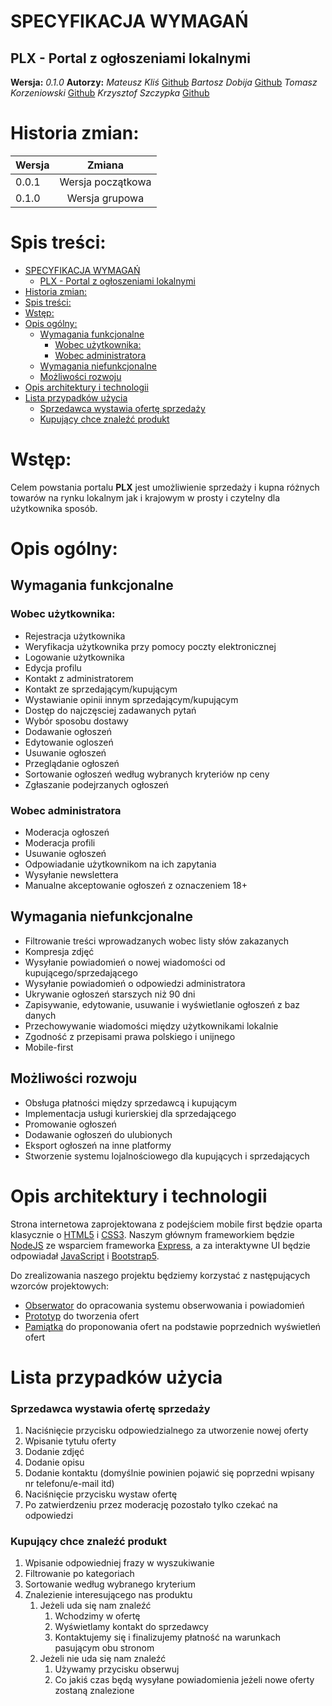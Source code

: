 # SPECYFIKACJA WYMAGAŃ

## PLX - Portal z ogłoszeniami lokalnymi

**Wersja:** *0.1.0*
**Autorzy:** 
*Mateusz Kliś* [Github](https://github.com/klisiubb)
*Bartosz Dobija* [Github](https://github.com/BartShoot)
*Tomasz Korzeniowski* [Github](https://github.com/Hagenus)
*Krzysztof Szczypka* [Github](https://github.com/krzysiek-7)


# Historia zmian:
| Wersja        | Zmiana        |
| ------------- |:-------------:|
| 0.0.1         | Wersja początkowa | 
| 0.1.0         | Wersja grupowa |


# Spis treści:
- [SPECYFIKACJA WYMAGAŃ](#specyfikacja-wymagań)
  - [PLX - Portal z ogłoszeniami lokalnymi](#plx---portal-z-ogłoszeniami-lokalnymi)
- [Historia zmian:](#historia-zmian)
- [Spis treści:](#spis-treści)
- [Wstęp:](#wstęp)
- [Opis ogólny:](#opis-ogólny)
  - [Wymagania funkcjonalne](#wymagania-funkcjonalne)
    - [Wobec użytkownika:](#wobec-użytkownika)
    - [Wobec administratora](#wobec-administratora)
  - [Wymagania niefunkcjonalne](#wymagania-niefunkcjonalne)
  - [Możliwości rozwoju](#możliwości-rozwoju)
- [Opis architektury i technologii](#opis-architektury-i-technologii)
- [Lista przypadków użycia](#lista-przypadków-użycia)
    - [Sprzedawca wystawia ofertę sprzedaży](#sprzedawca-wystawia-ofertę-sprzedaży)
    - [Kupujący chce znaleźć produkt](#kupujący-chce-znaleźć-produkt)
# Wstęp:

Celem powstania portalu **PLX** jest umożliwienie sprzedaży i kupna różnych towarów na rynku lokalnym jak i krajowym w prosty i czytelny dla użytkownika sposób.

# Opis ogólny:

## Wymagania funkcjonalne

### Wobec użytkownika:

* Rejestracja użytkownika
* Weryfikacja użytkownika przy pomocy poczty elektronicznej
* Logowanie użytkownika
* Edycja profilu
* Kontakt z administratorem
* Kontakt ze sprzedającym/kupującym
* Wystawianie opinii innym sprzedającym/kupującym
* Dostęp do najczęsciej zadawanych pytań
* Wybór sposobu dostawy
* Dodawanie ogłoszeń
* Edytowanie ogloszeń
* Usuwanie ogłoszeń
* Przeglądanie ogłoszeń
* Sortowanie ogłoszeń według wybranych kryteriów np ceny
* Zgłaszanie podejrzanych ogłoszeń
  
### Wobec administratora

* Moderacja ogłoszeń
* Moderacja profili
* Usuwanie ogłoszeń
* Odpowiadanie użytkownikom na ich zapytania
* Wysyłanie newslettera
* Manualne akceptowanie ogłoszeń z oznaczeniem 18+
  
## Wymagania niefunkcjonalne

* Filtrowanie treści wprowadzanych wobec listy słów zakazanych
* Kompresja zdjęć
* Wysyłanie powiadomień o nowej wiadomości od kupującego/sprzedającego
* Wysyłanie powiadomień o odpowiedzi administratora
* Ukrywanie ogłoszeń starszych niż 90 dni
* Zapisywanie, edytowanie, usuwanie i wyświetlanie ogłoszeń z baz danych
* Przechowywanie wiadomości między użytkownikami lokalnie
* Zgodność z przepisami prawa polskiego i unijnego
* Mobile-first

## Możliwości rozwoju

* Obsługa płatności między sprzedawcą i kupującym
* Implementacja usługi kurierskiej dla sprzedającego
* Promowanie ogłoszeń
* Dodawanie ogłoszeń do ulubionych
* Eksport ogłoszeń na inne platformy
* Stworzenie systemu lojalnościowego dla kupujących i sprzedających


# Opis architektury i technologii
Strona internetowa zaprojektowana z podejściem mobile first będzie oparta klasycznie o [HTML5](https://developer.mozilla.org/en-US/docs/Web/HTML) i [CSS3](https://developer.mozilla.org/en-US/docs/Web/CSS). Naszym głównym frameworkiem będzie [NodeJS](https://nodejs.org/en/docs/) ze wsparciem frameworka [Express](https://expressjs.com/), a za interaktywne UI będzie odpowiadał [JavaScript](https://developer.mozilla.org/en-US/docs/Web/JavaScript) i [Bootstrap5](https://getbootstrap.com/docs/5.0/getting-started/introduction/).

Do zrealizowania naszego projektu będziemy korzystać z następujących wzorców projektowych:
- [Obserwator](https://refactoring.guru/design-patterns/observer) do opracowania systemu obserwowania i powiadomień
- [Prototyp](https://refactoring.guru/design-patterns/prototype) do tworzenia ofert
- [Pamiątka](https://refactoring.guru/design-patterns/memento) do proponowania ofert na podstawie poprzednich wyświetleń ofert

# Lista przypadków użycia
### Sprzedawca wystawia ofertę sprzedaży
   1. Naciśnięcie przycisku odpowiedzialnego za utworzenie nowej oferty
   2. Wpisanie tytułu oferty
   3. Dodanie zdjęć
   4. Dodanie opisu
   5. Dodanie kontaktu (domyślnie powinien pojawić się poprzedni wpisany nr telefonu/e-mail itd)
   6. Naciśnięcie przycisku wystaw ofertę
   7. Po zatwierdzeniu przez moderację pozostało tylko czekać na odpowiedzi
### Kupujący chce znaleźć produkt
   1. Wpisanie odpowiedniej frazy w wyszukiwanie
   2. Filtrowanie po kategoriach
   3. Sortowanie według wybranego kryterium
   4. Znalezienie interesującego nas produktu
      1. Jeżeli uda się nam znaleźć
         1. Wchodzimy w ofertę
         2. Wyświetlamy kontakt do sprzedawcy
         3. Kontaktujemy się i finalizujemy płatność na warunkach pasującym obu stronom
      2. Jeżeli nie uda się nam znaleźć
         1. Używamy przycisku obserwuj
         2. Co jakiś czas będą wysyłane powiadomienia jeżeli nowe oferty zostaną znalezione